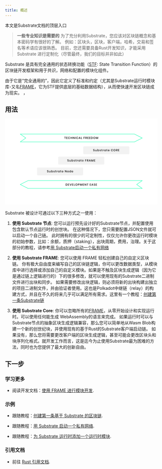 ```yaml
---
title: 概述
---
```


本文是Substrate文档的顶层入口


> **一些专业知识是需要的**
> 为了充分利用Substrate，您应该对区块链概念和基本密码学有很好的了解。 例如：区块头，区块，客户端，哈希，交易和签名等术语应该很熟悉。 目前，您还需要具备Rust开发知识，才能采用 Substrate 进行定制化（尽管最终，我们的目标并非如此）

Substrate 是具有完全通用的状态转换功能（[STF](knowledgebase/getting-started/glossary#stf-state-transition-function): State Transition Function）的区块链开发框架和用于共识，网络和配置的模块化组件。
 
由于它是“完全通用的”，因此它定义了标准和约定（尤其是Substrate运行时模块库-又名[FRAME](knowledgebase/runtime/frame.md)，它为STF提供底层的基础数据结构），从而使快速开发区块链成为现实。
，


## 用法

![技术自由与开发便利](assets/technical-freedom.png)

Substrate 被设计可通过以下三种方式之一使用：


1. **使用 Substrate 节点**: 您可以运行预先设计好的Substrate节点，并配置使用包含默认节点运行时的创世块。 在这种情况下，您只需要配置JSON文件就可以启动一个自己链。 此时拥有的很少的可定制性，仅仅允许你更改运行时模块的初始参数，比如：余额，质押（staking），出块周期，费用，治理。关于这部分的教程，请参考[用 Substrate启动一个私有网络](tutorials/start-a-private-network/index.md)

2. **使用 Substrate FRAME**: 您可以使用 FRAME 轻松创建自己的自定义区块链。 你有极大自由度来编写自己的区块链逻辑，你可以更改数据类型，从模块库中进行选择或添加自己的自定义模块。如果是不触及区块生成逻辑（因为它是通过链上逻辑进行的）下的很多修改，就可以使用现有的Substrate二进制文件进行出块和同步。 如果需要修改出块逻辑，则必须将新的出块构建出独立的项目二进制文件，并由验证者使用。这也是Polkadot中继链（relay）的构建方式，并且在不久的将来几乎可以满足所有需求。这里有一个教程：[创建第一条Substrate链](tutorials/create-your-first-substrate-chain/index.md)

3. **使用 Substrate Core**: 你可以忽略所有的[FRAME](knowledgebase/runtime/frame.md)，从零开始设计和实现运行时。可以使用任何能生成 WebAssembly的语言来完成。 
如果运行时可以与Substrate节点的抽象区块生成逻辑兼容，那么您可以简单地从Wasm Blob构建一个新的创世纪块，并使用现有的基于Rust的Substrate客户端启动链。
如果没有，那么您将需要更改客户端的区块生成逻辑，甚至可能会更改区块头和块序列化格式。就开发工作而言，这是迄今为止使用Substrate最为困难的方法，同时也为您提供了最大的创新自由。


## 下一步

### 学习更多

- 阅读开发文档：[使用 FRAME 进行模块开发](knowledgebase/runtime/frame.md).

### 示例

- 跟随教程：[创建第一条基于 Substrate 的区块链](tutorials/create-your-first-substrate-chain/).

- 跟随教程：[用 Substrate 启动一个私有网络](tutorials/start-a-private-network/).

- 跟随教程：[为 Substrate 运行时添加一个运行时模块](tutorials/add-a-pallet-to-your-runtime/).

### 引用文档

- 前往 [Rust 引用文档](https://crates.parity.io).
